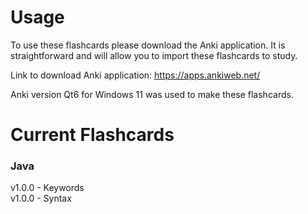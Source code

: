 # Usage
To use these flashcards please download the Anki application. It is straightforward and will allow you to import these flashcards to study.

Link to download Anki application: https://apps.ankiweb.net/

Anki version Qt6 for Windows 11 was used to make these flashcards.

# Current Flashcards
### Java
v1.0.0	- Keywords
<br>
v1.0.0	- Syntax
